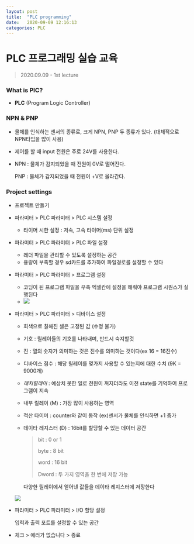 ```yaml
---
layout: post
title:  "PLC programming"
date:   2020-09-09 12:16:13
categories: PLC
---
```




# PLC 프로그래밍 실습 교육

> 2020.09.09 - 1st lecture



### What is PlC?

- **PLC** (Program Logic Controller)



### NPN & PNP

- 물체를 인식하는 센서의 종류로, 크게 NPN, PNP 두 종류가 있다. (대체적으로 NPN타입을 많이 사용)

- 제어를 할 때 input 전원은 주로 24V를 사용한다.

- NPN : 물체가 감지되었을 때 전원이 0V로 떨어진다.

  PNP : 물체가 감지되었을 때 전원이 +V로 올라간다.



### Project settings

- 프로젝트 만들기

- 파라미터 > PLC 파라미터 > PLC 시스템 설정

  - 타이머 시한 설정 : 저속, 고속 타이머(ms) 단위 설정

- 파라미터 > PLC 파라미터 > PLC 파일 설정

  - 레더 파일을 관리할 수 있도록 설정하는 공간
  - 용량이 부족할 경우 sd카드를 추가하여 파일경로를 설정할 수 있다

- 파라미터 > PLC 파라미터 > 프로그램 설정

  - 코딩이 된 프로그램 파일을 우측 엑셀칸에 설정을 해줘야 프로그램 시퀀스가 실행된다
  - ![](C:\Users\EI\Desktop\0909_images\1.png)

- 파라미터 > PLC 파라미터 > 디바이스 설정

  - 회색으로 칠해진 셀은 고정된 값 (수정 불가)

  - 기호 : 릴레이들의 기호를 나타내며, 반드시 숙지할것

  - 진 : 열의 숫자가 의미하는 것은 진수를 의미하는 것이다(ex 16 = 16진수)

  - 디바이스 점수 : 해당 릴레이를 몇가지 사용할 수 있는지에 대한 수치 (9K = 9000개)

  - *래치릴레이* : 예상치 못한 일로 전원이 꺼지더라도 이전 state를 기억하여 프로그램이 지속

  - 내부 릴레이 (M) : 가장 많이 사용하는 영역

  - 적산 타이머 : counter와 같이 동작 (ex)센서가 물체를 인식하면 +1 증가

  - 데이타 레지스터 (D) : 16bit를 할당할 수 있는 데이터 공간

    > bit : 0 or 1
    >
    > byte : 8 bit
    >
    > word : 16 bit
    >
    > Dword : 두 가지 영역을 한 번에 저장 가능

    다양한 릴레이에서 얻어낸 값들을 데이타 레지스터에 저장한다

  ![](C:\Users\EI\Desktop\0909_images\2.png)

- 파라미터 > PLC 파라미터 > I/O 할당 설정

  입력과 출력 포트를 설정할 수 있는 공간

  

- 체크 > 에러가 없습니다 > 종료